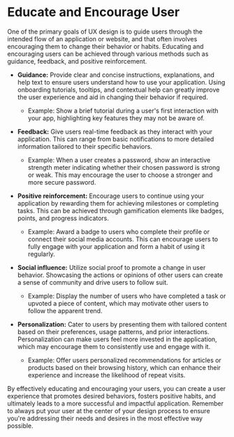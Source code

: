 # Educate and Encourage User

One of the primary goals of UX design is to guide users through the intended flow of an application or website, and that often involves encouraging them to change their behavior or habits. Educating and encouraging users can be achieved through various methods such as guidance, feedback, and positive reinforcement.

- **Guidance:** Provide clear and concise instructions, explanations, and help text to ensure users understand how to use your application. Using onboarding tutorials, tooltips, and contextual help can greatly improve the user experience and aid in changing their behavior if required.

    -  Example: Show a brief tutorial during a user's first interaction with your app, highlighting key features they may not be aware of.

- **Feedback:** Give users real-time feedback as they interact with your application. This can range from basic notifications to more detailed information tailored to their specific behaviors.

    -  Example: When a user creates a password, show an interactive strength meter indicating whether their chosen password is strong or weak. This may encourage the user to choose a stronger and more secure password.

- **Positive reinforcement:** Encourage users to continue using your application by rewarding them for achieving milestones or completing tasks. This can be achieved through gamification elements like badges, points, and progress indicators.

    -  Example: Award a badge to users who complete their profile or connect their social media accounts. This can encourage users to fully engage with your application and form a habit of using it regularly.

- **Social influence:** Utilize social proof to promote a change in user behavior. Showcasing the actions or opinions of other users can create a sense of community and drive users to follow suit.

    -  Example: Display the number of users who have completed a task or upvoted a piece of content, which may motivate other users to follow the apparent trend.

- **Personalization:** Cater to users by presenting them with tailored content based on their preferences, usage patterns, and prior interactions. Personalization can make users feel more invested in the application, which may encourage them to consistently use and engage with it.

    -  Example: Offer users personalized recommendations for articles or products based on their browsing history, which can enhance their experience and increase the likelihood of repeat visits.

By effectively educating and encouraging your users, you can create a user experience that promotes desired behaviors, fosters positive habits, and ultimately leads to a more successful and impactful application. Remember to always put your user at the center of your design process to ensure you're addressing their needs and desires in the most effective way possible.